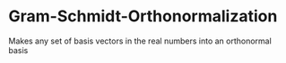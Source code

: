 # Gram-Schmidt-Orthonormalization
Makes any set of basis vectors in the real numbers into an orthonormal basis
